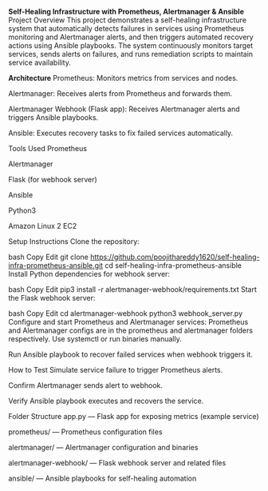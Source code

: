 **Self-Healing Infrastructure with Prometheus, Alertmanager & Ansible**
Project Overview
This project demonstrates a self-healing infrastructure system that automatically detects failures in services using Prometheus monitoring and Alertmanager alerts, and then triggers automated recovery actions using Ansible playbooks. The system continuously monitors target services, sends alerts on failures, and runs remediation scripts to maintain service availability.

**Architecture**
Prometheus: Monitors metrics from services and nodes.

Alertmanager: Receives alerts from Prometheus and forwards them.

Alertmanager Webhook (Flask app): Receives Alertmanager alerts and triggers Ansible playbooks.

Ansible: Executes recovery tasks to fix failed services automatically.

Tools Used
Prometheus

Alertmanager

Flask (for webhook server)

Ansible

Python3

Amazon Linux 2 EC2

Setup Instructions
Clone the repository:

bash
Copy
Edit
git clone https://github.com/poojithareddy1620/self-healing-infra-prometheus-ansible.git
cd self-healing-infra-prometheus-ansible
Install Python dependencies for webhook server:

bash
Copy
Edit
pip3 install -r alertmanager-webhook/requirements.txt
Start the Flask webhook server:

bash
Copy
Edit
cd alertmanager-webhook
python3 webhook_server.py
Configure and start Prometheus and Alertmanager services:
Prometheus and Alertmanager configs are in the prometheus and alertmanager folders respectively.
Use systemctl or run binaries manually.

Run Ansible playbook to recover failed services when webhook triggers it.

How to Test
Simulate service failure to trigger Prometheus alerts.

Confirm Alertmanager sends alert to webhook.

Verify Ansible playbook executes and recovers the service.

Folder Structure
app.py — Flask app for exposing metrics (example service)

prometheus/ — Prometheus configuration files

alertmanager/ — Alertmanager configuration and binaries

alertmanager-webhook/ — Flask webhook server and related files

ansible/ — Ansible playbooks for self-healing automation
